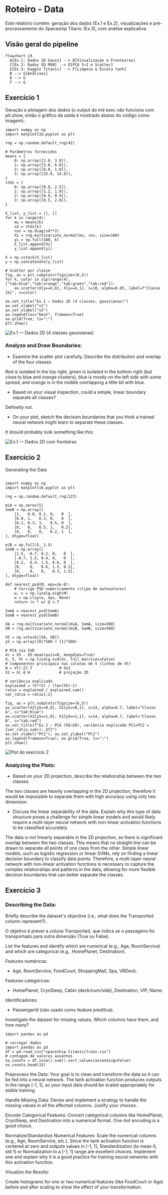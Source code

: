 # Roteiro - Data

Este relatório contém: geração dos dados (Ex.1 e Ex.2), visualizações e pré-processamento do Spaceship Titanic (Ex.3), com análise explicativa.


## Visão geral do pipeline

``` mermaid
flowchart LR
  A[Ex.1: Dados 2D Gauss] --> B[Visualização & Fronteiras]
  C[Ex.2: Dados 5D MVN] --> D[PCA 5→2 e Scatter]
  E[Ex.3: Kaggle Titanic] --> F[Limpeza & Escala tanh]
  B --> G[Análises]
  D --> G
  F --> G
```


## Exercício 1

Geração e plotagem dos dados (o output do md exec não funciona com plt.show, então o gráfico da saída é mostrado abaixo do código como imagem):   

``` pyodide install="numpy, matplotlib"
import numpy as np
import matplotlib.pyplot as plt

rng = np.random.default_rng(42)

# Parâmetros fornecidos
means = {
    0: np.array([2.0, 3.0]),
    1: np.array([5.0, 6.0]),
    2: np.array([8.0, 1.0]),
    3: np.array([15.0, 14.0]),
}
stds = {
    0: np.array([0.8, 2.5]),
    1: np.array([1.2, 1.9]),
    2: np.array([0.9, 0.9]),
    3: np.array([0.5, 2.0]),
}

X_list, y_list = [], []
for k in range(4):
    mu = means[k]
    sd = stds[k]
    cov = np.diag(sd**2)
    Xi = rng.multivariate_normal(mu, cov, size=100)
    yi = np.full(100, k)
    X_list.append(Xi)
    y_list.append(yi)

X = np.vstack(X_list)
y = np.concatenate(y_list)

# Scatter por classe
fig, ax = plt.subplots(figsize=(6,5))
for k, color in zip(range(4), ["tab:blue","tab:orange","tab:green","tab:red"]):
    ax.scatter(X[y==k,0], X[y==k,1], s=18, alpha=0.85, label=f"Classe {k}", c=color)

ax.set_title("Ex.1 — Dados 2D (4 classes, gaussianas)")
ax.set_xlabel("x1")
ax.set_ylabel("x2")
ax.legend(loc="best", frameon=True)
ax.grid(True, ls=":")
plt.show()

```

![Ex.1 — Dados 2D (4 classes gaussianas)](./ex1.png)

### Analyze and Draw Boundaries:

- Examine the scatter plot carefully. Describe the distribution and overlap of the four classes.

Red is isolated in the top right, green is isolated in the bottom right (but close to blue and orange clusters), blue is mostly on the left side with some spread, and orange is in the middle overlapping a little bit with blue.

- Based on your visual inspection, could a simple, linear boundary separate all classes?

Definetly not.

- On your plot, sketch the decision boundaries that you think a trained neural network might learn to separate these classes.

It should probably look something like this:

![Ex.1 — Dados 2D com fronteiras](./ex1_boundaries.png)

## Exercício 2

Generating the Data

``` pyodide install="numpy, matplotlib"

import numpy as np
import matplotlib.pyplot as plt

rng = np.random.default_rng(123)

miA = np.zeros(5)
SomA = np.array([
    [1,   0.8, 0.1, 0,   0  ],
    [0.8, 1,   0.3, 0,   0  ],
    [0.1, 0.3, 1,   0.5, 0  ],
    [0,   0,   0.5, 1,   0.2],
    [0,   0,   0,   0.2, 1  ],
], dtype=float)

miB = np.full(5, 1.5)
SomB = np.array([
    [1.5, -0.7, 0.2, 0,   0  ],
    [-0.7, 1.5, 0.4, 0,   0  ],
    [0.2,  0.4, 1.5, 0.6, 0  ],
    [0,    0,   0.6, 1.5, 0.3],
    [0,    0,   0,   0.3, 1.5],
], dtype=float)

def nearest_psd(M, eps=1e-8):
    # Corrige PSD numericamente (clipe de autovalores)
    w, v = np.linalg.eigh(M)
    w = np.clip(w, eps, None)
    return (v * w) @ v.T

SomA = nearest_psd(SomA)
SomB = nearest_psd(SomB)

XA = rng.multivariate_normal(miA, SomA, size=500)
XB = rng.multivariate_normal(miB, SomB, size=500)

X5 = np.vstack([XA, XB])
y5 = np.array([0]*500 + [1]*500)

# PCA via SVD
Xc = X5 - X5.mean(axis=0, keepdims=True)
U, S, Vt = np.linalg.svd(Xc, full_matrices=False)
# Componentes principais nas colunas de V (linhas de Vt)
W = Vt[:2].T            # 5x2
X2 = Xc @ W             # projeção 2D

# variância explicada
explained = (S**2) / (len(X5)-1)
ratio = explained / explained.sum()
var_ratio = ratio[:2]

fig, ax = plt.subplots(figsize=(6,5))
ax.scatter(X2[y5==0,0], X2[y5==0,1], s=14, alpha=0.7, label="Classe A", c="tab:blue")
ax.scatter(X2[y5==1,0], X2[y5==1,1], s=14, alpha=0.7, label="Classe B", c="tab:red")
ax.set_title(f"Ex.2 — PCA (5D→2D), variância explicada PC1+PC2 = {var_ratio.sum():.3f}")
ax.set_xlabel("PC1"); ax.set_ylabel("PC2")
ax.legend(frameon=True); ax.grid(True, ls=":")
plt.show()

```

![Plot do exercício 2](./ex2.png)

### Analyzing the Plots:

- Based on your 2D projection, describe the relationship between the two classes.

The two classes are heavily overlapping in the 2D projection, therefore it would be impossible to separate them with high accuracy using only two dimension.

- Discuss the linear separability of the data. Explain why this type of data structure poses a challenge for simple linear models and would likely require a multi-layer neural network with non-linear activation functions to be classified accurately.

The data is not linearly separable in the 2D projection, as there is significant overlap between the two classes. This means that no straight line can be drawn to separate all points of one class from the other. Simple linear models, such as logistic regression or linear SVMs, rely on finding a linear decision boundary to classify data points. Therefore, a multi-layer neural network with non-linear activation functions is necessary to capture the complex relationships and patterns in the data, allowing for more flexible decision boundaries that can better separate the classes.



## Exercício 3

### Describing the Data:

Briefly describe the dataset's objective (i.e., what does the Transported column represent?).

O objetivo é prever a coluna Transported, que indica se o passageiro foi transportado para outra dimensão (True ou False).

List the features and identify which are numerical (e.g., Age, RoomService) and which are categorical (e.g., HomePlanet, Destination).

Features numéricas:

- Age, RoomService, FoodCourt, ShoppingMall, Spa, VRDeck.

Features categóricas:

- HomePlanet, CryoSleep, Cabin (deck/num/side), Destination, VIP, Name.

Identificadores:

- PassengerId (não usado como feature preditiva).


Investigate the dataset for missing values. Which columns have them, and how many?

``` pyodide install="pandas"
import pandas as pd

# carregar dados
import pandas as pd
df = pd.read_csv("spaceship-titanic/train.csv")
# contagem de valores ausentes
na_counts = df.isna().sum().sort_values(ascending=False)
na_counts.head(15)
```

Preprocess the Data: Your goal is to clean and transform the data so it can be fed into a neural network. The tanh activation function produces outputs in the range [-1, 1], so your input data should be scaled appropriately for stable training.

Handle Missing Data: Devise and implement a strategy to handle the missing values in all the affected columns. Justify your choices.

Encode Categorical Features: Convert categorical columns like HomePlanet, CryoSleep, and Destination into a numerical format. One-hot encoding is a good choice.

Normalize/Standardize Numerical Features: Scale the numerical columns (e.g., Age, RoomService, etc.). Since the tanh activation function is centered at zero and outputs values in [-1, 1], Standardization (to mean 0, std 1) or Normalization to a [-1, 1] range are excellent choices. Implement one and explain why it is a good practice for training neural networks with this activation function.

Visualize the Results:

Create histograms for one or two numerical features (like FoodCourt or Age) before and after scaling to show the effect of your transformation.

